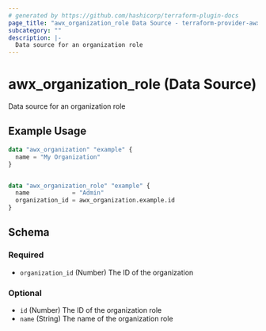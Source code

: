```yaml
---
# generated by https://github.com/hashicorp/terraform-plugin-docs
page_title: "awx_organization_role Data Source - terraform-provider-awx"
subcategory: ""
description: |-
  Data source for an organization role
---
```


# awx_organization_role (Data Source)

Data source for an organization role

## Example Usage

```terraform
data "awx_organization" "example" {
  name = "My Organization"
}


data "awx_organization_role" "example" {
  name            = "Admin"
  organization_id = awx_organization.example.id
}
```

<!-- schema generated by tfplugindocs -->
## Schema

### Required

- `organization_id` (Number) The ID of the organization

### Optional

- `id` (Number) The ID of the organization role
- `name` (String) The name of the organization role
